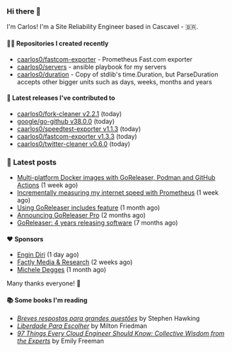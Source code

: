 ### Hi there 👋

I'm Carlos! I'm a Site Reliability Engineer based in Cascavel - 🇧🇷.

#### 👨‍💻 Repositories I created recently
- [caarlos0/fastcom-exporter](https://github.com/caarlos0/fastcom-exporter) - Prometheus Fast.com exporter
- [caarlos0/servers](https://github.com/caarlos0/servers) - ansible playbook for my servers
- [caarlos0/duration](https://github.com/caarlos0/duration) - Copy of stdlib&#39;s time.Duration, but ParseDuration accepts other bigger units such as days, weeks, months and years

#### 🚀 Latest releases I've contributed to


- [caarlos0/fork-cleaner v2.2.1](https://github.com/caarlos0/fork-cleaner/releases/tag/v2.2.1) (today)
- [google/go-github v38.0.0](https://github.com/google/go-github/releases/tag/v38.0.0) (today)
- [caarlos0/speedtest-exporter v1.1.3](https://github.com/caarlos0/speedtest-exporter/releases/tag/v1.1.3) (today)
- [caarlos0/fastcom-exporter v1.3.3](https://github.com/caarlos0/fastcom-exporter/releases/tag/v1.3.3) (today)
- [caarlos0/twitter-cleaner v0.6.0](https://github.com/caarlos0/twitter-cleaner/releases/tag/v0.6.0) (today)

### 📄 Latest posts
- [Multi-platform Docker images with GoReleaser, Podman and GitHub Actions](https://carlosbecker.com/posts/goreleaser-actions-podman/) (1 week ago)
- [Incrementally measuring my internet speed with Prometheus](https://carlosbecker.com/posts/speedtest-prometheus/) (1 week ago)
- [Using GoReleaser includes feature](https://carlosbecker.com/posts/goreleaser-includes/) (1 month ago)
- [Announcing GoReleaser Pro](https://carlosbecker.com/posts/goreleaser-pro/) (2 months ago)
- [GoReleaser: 4 years releasing software](https://carlosbecker.com/posts/goreleaser-4-years/) (7 months ago)

#### ❤️ Sponsors
- [Engin Diri](https://github.com/dirien) (1 day ago)
- [Factly Media &amp; Research](https://github.com/factly) (2 weeks ago)
- [Michele Degges](https://github.com/mdeggies) (1 month ago)

Many thanks everyone! 🙏

#### 📚 Some books I'm reading
- _[Breves respostas para grandes questões](https://www.goodreads.com/book/show/42396389-breves-respostas-para-grandes-quest-es)_ by Stephen Hawking
- _[Liberdade Para Escolher](https://www.goodreads.com/book/show/17238591-liberdade-para-escolher)_ by Milton Friedman
- _[97 Things Every Cloud Engineer Should Know: Collective Wisdom from the Experts](https://www.goodreads.com/book/show/53483754-97-things-every-cloud-engineer-should-know)_ by Emily Freeman
